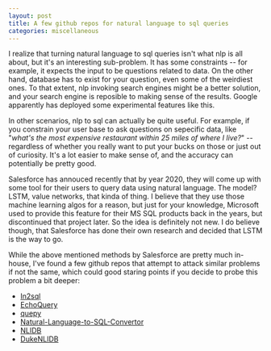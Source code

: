 ```yaml
---
layout: post
title: A few github repos for natural language to sql queries
categories: miscellaneous
---
```


I realize that turning natural language to sql queries isn't what nlp is all about, but it's an interesting sub-problem. It has some constraints -- for example, it expects the input to be questions related to data. On the other hand, database has to exist for your question, even some of the weirdiest ones. To that extent, nlp invoking search engines might be a better solution, and your search engine is reposible to making sense of the results. Google apparently has deployed some experimental features like this.

In other scenarios, nlp to sql can actually be quite useful. For example, if you constrain your user base to ask questions on sepecific data, like "*what's the most expensive restaurant within 25 miles of where I live?*" -- regardless of whether you really want to put your bucks on those or just out of curiosity. It's a lot easier to make sense of, and the accuracy can potentially be pretty good.

Salesforce has annouced recently that by year 2020, they will come up with some tool for their users to query data using natural language. The model? LSTM, value networks, that kinda of thing. I believe that they use those machine learning algos for a reason, but just for your knowledge, Microsoft used to provide this feature for their MS SQL products back in the years, but discontinued that project later. So the idea is definitely not new. I do believe though, that Salesforce has done their own research and decided that LSTM is the way to go.

While the above mentioned methods by Salesforce are pretty much in-house, I've found a few github repos that attempt to attack similar problems if not the same, which could good staring points if you decide to probe this problem a bit deeper:

- [In2sql][in2sql]
- [EchoQuery][echoquery]
- [quepy][quepy]
- [Natural-Language-to-SQL-Convertor][nlp2sqlconvertor]
- [NLIDB][nlidb]
- [DukeNLIDB][dukenlidb]


[in2sql]: https://github.com/FerreroJeremy/ln2sql
[echoquery]: https://github.com/vqtran/EchoQuery
[quepy]: https://github.com/machinalis/quepy
[nlp2sqlconvertor]: https://github.com/Anishabhatla281/Natural-Language-to-SQL-Convertor
[nlidb]: https://github.com/nihit7/NLIDB
[dukenlidb]: https://github.com/DukeNLIDB/NLIDB



